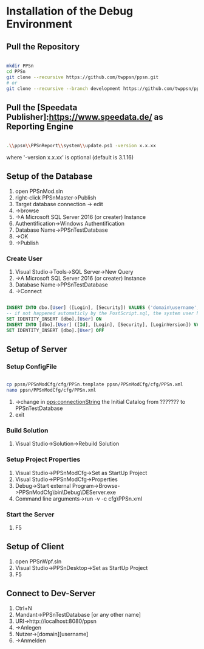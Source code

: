 # Installation of the Debug Environment
## Pull the Repository

```bash

mkdir PPSn
cd PPSn
git clone --recursive https://github.com/twppsn/ppsn.git
# or
git clone --recursive --branch development https://github.com/twppsn/ppsn.git

```

## Pull the [Speedata Publisher]:https://www.speedata.de/ as Reporting Engine

```bash

.\\ppsn\\PPSnReport\\system\\update.ps1 -version x.x.xx

```

where '-version x.x.xx' is optional (default is 3.1.16)

## Setup of the Database

1. open PPSnMod.sln
1. right-click PPSnMaster->Publish
1. Target database connection -> edit
1. ->browse
1. ->A Microsoft SQL Server 2016 (or creater) Instance
1. Authentification->Windows Authentification
1. Database Name->PPSnTestDatabase
1. ->OK
1. ->Publish

### Create User

1. Visual Studio->Tools->SQL Server->New Query
1. ->A Microsoft SQL Server 2016 (or creater) Instance
1. Database Name->PPSnTestDatabase
1. ->Connect

```sql

INSERT INTO dbo.[User] ([Login], [Security]) VALUES ('domain\username', 'desSys;Chef');
-- if not happened automaticly by the PostScript.sql, the system user has to be manually created:
SET IDENTITY_INSERT [dbo].[User] ON
INSERT INTO [dbo].[User] ([Id], [Login], [Security], [LoginVersion]) VALUES (0, N'System', NULL, 0);
SET IDENTITY_INSERT [dbo].[User] OFF

```

## Setup of Server

### Setup ConfigFile

```bash

cp ppsn/PPSnModCfg/cfg/PPSn.template ppsn/PPSnModCfg/cfg/PPSn.xml
nano ppsn/PPSnModCfg/cfg/PPSn.xml

```

1. ->change in <pps:connectionString> the Initial Catalog from ??????? to PPSnTestDatabase
1. exit

### Build Solution

1. Visual Studio->Solution->Rebuild Solution

### Setup Project Properties

1. Visual Studio->PPSnModCfg->Set as StartUp Project
1. Visual Studio->PPSnModCfg->Properties
1. Debug->Start external Program->Browse->PPSnModCfg\bin\Debug\DEServer.exe
1. Command line arguments->run -v -c cfg\PPSn.xml

### Start the Server

1. F5

## Setup of Client

1. open PPSnWpf.sln
1. Visual Studio->PPSnDesktop->Set as StartUp Project
1. F5

## Connect to Dev-Server

1. Ctrl+N
1. Mandant->PPSnTestDatabase [or any other name]
1. URI->http://localhost:8080/ppsn
1. ->Anlegen
1. Nutzer->[domain]\[username]
1. ->Anmelden